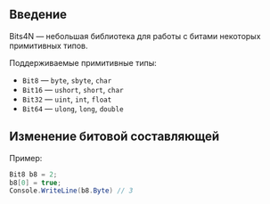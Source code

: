 ## Введение
Bits4N — небольшая библиотека для работы с битами некоторых примитивных типов.

Поддерживаемые примитивные типы:
- `Bit8` — `byte`, `sbyte`, `char`
- `Bit16` — `ushort`, `short`, `char`
- `Bit32` — `uint`, `int`, `float`
- `Bit64` — `ulong`, `long`, `double`

## Изменение битовой составляющей
Пример:
```C#
Bit8 b8 = 2;
b8[0] = true;
Console.WriteLine(b8.Byte) // 3
```